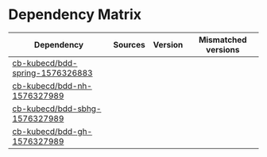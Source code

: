 # Dependency Matrix

Dependency | Sources | Version | Mismatched versions
---------- | ------- | ------- | -------------------
[cb-kubecd/bdd-spring-1576326883](https://github.com/cb-kubecd/bdd-spring-1576326883.git) |  | []() | 
[cb-kubecd/bdd-nh-1576327989](https://github.com/cb-kubecd/bdd-nh-1576327989.git) |  | []() | 
[cb-kubecd/bdd-sbhg-1576327989](https://github.com/cb-kubecd/bdd-sbhg-1576327989.git) |  | []() | 
[cb-kubecd/bdd-gh-1576327989](https://github.com/cb-kubecd/bdd-gh-1576327989.git) |  | []() | 
